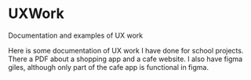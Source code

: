 # UXWork
Documentation and examples of UX work

Here is some documentation of UX work I have done for school projects. There a PDF about a shopping app and a cafe website. I also have figma giles, although only part of the cafe app is functional in figma.
